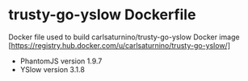 trusty-go-yslow Dockerfile
====================

Docker file used to build carlsaturnino/trusty-go-yslow Docker image [https://registry.hub.docker.com/u/carlsaturnino/trusty-go-yslow/]

* PhantomJS version 1.9.7
* YSlow version 3.1.8

